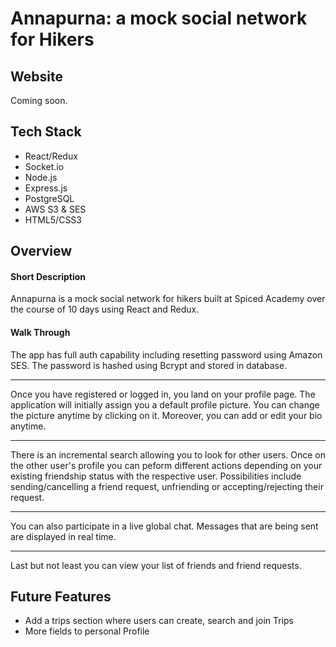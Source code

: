 # Annapurna: a mock social network for Hikers 

## Website 
Coming soon.

## Tech Stack
 * React/Redux
 * Socket.io
 * Node.js
 * Express.js
 * PostgreSQL
 * AWS S3 & SES
 * HTML5/CSS3
 
 
## Overview

#### Short Description
Annapurna is a mock social network for hikers built at Spiced Academy over the course of 10 days using React and Redux.  

#### Walk Through
The app has full auth capability including resetting password using Amazon SES.  The password is hashed using Bcrypt and stored in database.

---

Once you have registered or logged in, you land on your profile page. The application will initially assign you a default profile picture. You can change the picture anytime by clicking on it. Moreover, you can add or edit your bio anytime.

---

There is an incremental search allowing you to look for other users. Once on the other user's profile you can peform different actions depending on your existing friendship status with the respective user. Possibilities include sending/cancelling a friend request, unfriending or accepting/rejecting their request.

---

You can also participate in a live global chat. Messages that are being sent are displayed in real time.

---

Last but not least you can view your list of friends and friend requests.


## Future Features
* Add a trips section where users can create, search and join Trips
* More fields to personal Profile



